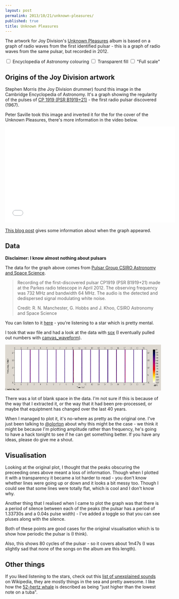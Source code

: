 ```yaml
---
layout: post
permalink: 2013/10/21/unknown-pleasures/
published: true
title: Unknown Pleasures
---
```

<p class="lead">The artwork for Joy Division's <a href="http://en.wikipedia.org/wiki/Unknown_Pleasures">Unknown Pleasures</a> album is based on a graph of radio waves from the first identified pulsar - this is a graph of radio waves from the same pulsar, but recorded in 2012.</p>

<div id="pulsar" class="cr" data-cr="pulsar" data-cr-defer="">
  <div id="pulsar-graph"><!-- --></div>
  <form>
    <label>
      <input id="pulsar-colouring" type="checkbox" value="" />
      Encyclopedia of Astronomy colouring
    </label>
    <label>
      <input id="pulsar-transparent" type="checkbox" value="" />
      Transparent fill
    </label>
    <label>
      <input id="pulsar-scale" type="checkbox" value="" />
      "Full scale"
    </label>
  </form>
</div>

## Origins of the Joy Division artwork

Stephen Morris (the Joy Division drummer) found this image in the Cambridge Encyclopedia of Astronomy.  It's a graph showing the regularity of the pulses of [CP 1919 (PSR B1919+21)](http://en.wikipedia.org/wiki/PSR_B1919%2B21) - the first radio pulsar discovered (1967).

Peter Saville took this image and inverted it for the for the cover of the Unknown Pleasures, there's more information in the video below.

<iframe src="//player.vimeo.com/video/51365288?byline=0&amp;portrait=0" width="550" height="309" frameborder="0" webkitallowfullscreen="true" mozallowfullscreen="true" allowfullscreen="true"><!----></iframe>

[This blog post](http://adamcap.com/2011/05/19/history-of-joy-division-unknown-pleasures-album-art/) gives some information about when the graph appeared.

## Data

<p class="lead"><strong>Disclaimer: I know almost nothing about pulsars</strong></p>

The data for the graph above comes from [Pulsar Group CSIRO Astronomy and Space Science](http://www.atnf.csiro.au/people/pulsar/index.html?n=Main.Audio).

> Recording of the first-discovered pulsar CP1919 (PSR B1919+21) made at the Parkes radio telescope in April 2012. The observing frequency was 732 MHz and bandwidth 64 MHz. The audio is the detected and dedispersed signal modulating white noise.
>
> Credit: R. N. Manchester, G. Hobbs and J. Khoo, CSIRO Astronomy and Space Science

You can listen to it [here](http://www.atnf.csiro.au/research/pulsar/audio/CP1919.wav) - you're listening to a star which is pretty mental.

I took that wav file and had a look at the data with [sox](http://sox.sourceforge.net/) (I eventually pulled out numbers with [canvas_waveform](https://github.com/aalin/canvas_waveform)).

<p><a href="/img/un-pl-spectrogram.png"><img alt="Spectogram of CP1919 (PSR B1919+21)" src="/img/un-pl-spectrogram.png" class="img-responsive" /></a></p>

There was a lot of blank space in the data. I'm not sure if this is because of the way that I extracted it, or the way that it had been pre-processed, or maybe that equiptment has changed over the last 40 years.

When I managed to plot it, it's no-where as pretty as the original one.  I've just been talking to [@olorton](https://twitter.com/intent/user?screen_name=olorton) about why this might be the case - we think it might be because I'm plotting amplitude rather than frequency, he's going to have a hack tonight to see if he can get something better.  If you have any ideas, please do give me a shout.

## Visualisation

Looking at the original plot, I thought that the peaks obscuring the preceeding ones above meant a loss of information.  Though when I plotted it with a transparency it became a lot harder to read - you don't know whether lines were going up or down and it looks a bit messy too.  Though I could see that some lines were totally flat, which is cool and I don't know why.

Another thing that I realised when I came to plot the graph was that there is a period of silence between each of the peaks (the pulsar has a period of 1.33730s and a 0.04s pulse width) - I've added a toggle so that you can see pluses along with the silence.

Both of these points are good cases for the original visualisation which is to show how periodic the pulsar is (I think).

Also, this shows 80 cycles of the pulsar - so it covers about 1m47s (I was slightly sad that none of the songs on the album are this length).

## Other things

If you liked listening to the stars, check out this [list of unexplained sounds](http://en.wikipedia.org/wiki/List_of_unexplained_sounds) on Wikipedia, they are mostly things in the sea and pretty awesome. I like how the [52-hertz whale](http://en.wikipedia.org/wiki/52-Hertz_whale) is described as being "just higher than the lowest note on a tuba".
